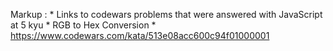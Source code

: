 Markup : * Links to codewars problems that were answered with JavaScript at 5 kyu
            * RGB to Hex Conversion
                * https://www.codewars.com/kata/513e08acc600c94f01000001
